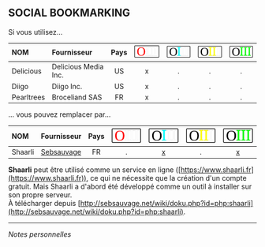 ## SOCIAL BOOKMARKING

Si vous utilisez...

| NOM | Fournisseur | Pays | ![O](../img/OIII-capsule50-0.svg) | ![1](../img/OIII-capsule50-1.svg) | ![2](../img/OIII-capsule50-2.svg) | ![3](../img/OIII-capsule50-3.svg) |
| :-- | :---------- | :--: | :-------------------------------: | :-------------------------------: | :-------------------------------: | :-------------------------------: |
| Delicious | Delicious Media Inc. | US | x | . | . | . |
| Diigo | Diigo Inc. | US | x | . | . | . |
| Pearltrees | Broceliand SAS | FR | x | . | . | . |

... vous pouvez remplacer par...

| NOM | Fournisseur | Pays | ![O](../img/OIII-capsule50-0.svg) | ![1](../img/OIII-capsule50-1.svg) | ![2](../img/OIII-capsule50-2.svg) | ![3](../img/OIII-capsule50-3.svg) |
| :-- | :---------- | :--: | :-------------------------------: | :-------------------------------: | :-------------------------------: | :-------------------------------: |
| Shaarli | [Sebsauvage](http://sebsauvage.net/) | FR | . | [x](https://www.shaarli.fr) | . | [x](http://sebsauvage.net/wiki/doku.php?id=php:shaarli) |

**Shaarli** peut être utilisé comme un service en ligne ([https://www.shaarli.fr](https://www.shaarli.fr)), ce qui ne nécessite que la création d'un compte gratuit. Mais Shaarli a d'abord été développé comme un outil à installer sur son propre serveur.   
À télécharger depuis [http://sebsauvage.net/wiki/doku.php?id=php:shaarli](http://sebsauvage.net/wiki/doku.php?id=php:shaarli).   

---
*Notes personnelles*